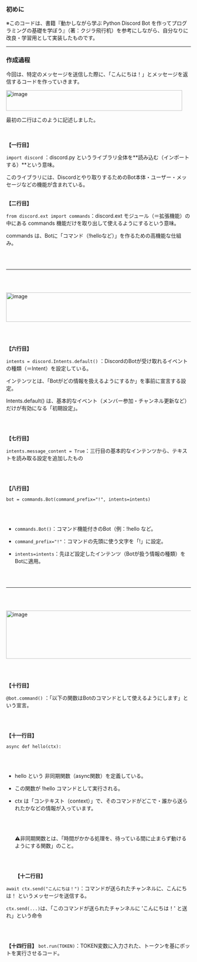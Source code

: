 ### 初めに
※このコードは、書籍『動かしながら学ぶ Python Discord Bot を作ってプログラミングの基礎を学ぼう』（著：クジラ飛行机）を参考にしながら、自分なりに改良・学習用として実装したものです。

---

### 作成過程
今回は、特定のメッセージを送信した際に、「こんにちは！」とメッセージを返信するコードを作っていきます。
<br>

<img width="480" height="56" alt="image" src="https://github.com/user-attachments/assets/31d996d0-f004-441c-ab37-7922a943b192" />
<br>

最初の二行はこのように記述しました。

<br></br>
<b>【一行目】</b>

`import discord` ：discord.py というライブラリ全体を**読み込む（インポートする）**という意味。

このライブラリには、Discordとやり取りするためのBot本体・ユーザー・メッセージなどの機能が含まれている。
<br></br>

<b>【二行目】</b>

`from discord.ext import commands`：discord.ext モジュール（＝拡張機能）の中にある commands 機能だけを取り出して使えるようにするという意味。

commands は、Botに「コマンド（!helloなど）」を作るための高機能な仕組み。

<br><br>

---

<br></br>

<img width="859" height="80" alt="image" src="https://github.com/user-attachments/assets/2b46f4ce-4671-484d-b502-dfe95b26421e" />

<br></br>

<b>【六行目】</b>
 
 `intents = discord.Intents.default()` ：DiscordのBotが受け取れるイベントの種類（＝Intent）を設定している。

 インテンツとは、「Botがどの情報を扱えるようにするか」を事前に宣言する設定。

Intents.default() は、基本的なイベント（メンバー参加・チャンネル更新など）だけが有効になる「初期設定」。

<br></br>

<b>【七行目】</b>

`intents.message_content = True`：三行目の基本的なインテンツから、テキストを読み取る設定を追加したもの

<br></br>

<b>【八行目】</b>

`bot = commands.Bot(command_prefix="!", intents=intents)`

<br></br>

- `commands.Bot()`：コマンド機能付きのBot（例：!hello など。

- `command_prefix="!"`：コマンドの先頭に使う文字を「!」に設定。

- `intents=intents`：先ほど設定したインテンツ（Botが扱う情報の種類）をBotに適用。

<br></br>

---

<br></br>

<img width="896" height="131" alt="image" src="https://github.com/user-attachments/assets/328ca172-b9b6-4d3c-8de5-0a7a1b354b67" />

 <br></br>

<b>【十行目】</b>

 `@bot.command()` ：「以下の関数はBotのコマンドとして使えるようにします」という宣言。

 <br></br>

 <b>【十一行目】</b>

 `async def hello(ctx):`

 <br></br>

- hello という 非同期関数（async関数）を定義している。

- この関数が !hello コマンドとして実行される。

- ctx は「コンテキスト（context）」で、そのコマンドがどこで・誰から送られたかなどの情報が入っています。

  <br></br>

  ⚠非同期関数とは、「時間がかかる処理を、待っている間に止まらず動けるようにする関数」のこと。

  <br></br>

  <b>【十二行目】</b>

`await ctx.send("こんにちは！")`：コマンドが送られたチャンネルに、こんにちは！ というメッセージを送信する。

`ctx.send(...)`は、「このコマンドが送られたチャンネルに 'こんにちは！' と送れ」という命令

<br></br>

<b>【十四行目】</b>
`bot.run(TOKEN)`：TOKEN変数に入力された、トークンを基にボットを実行させるコード。
